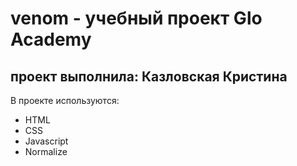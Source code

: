 # venom - учебный проект Glo Academy
## проект выполнила: Казловская Кристина

В проекте используются:
- HTML
- CSS
- Javascript
- Normalize

